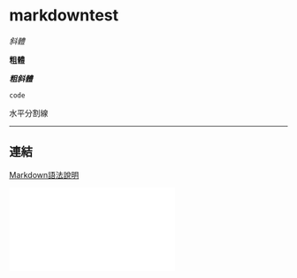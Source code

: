 # markdowntest

*斜體*

**粗體**

***粗斜體***

`code`


水平分割線
- - -

## 連結
[Markdown語法說明](http://markdown.tw/ "Markdown語法說明")

[google]: http://google.com/        "Google"

![Markdown](zh.wikipedia.org "")
